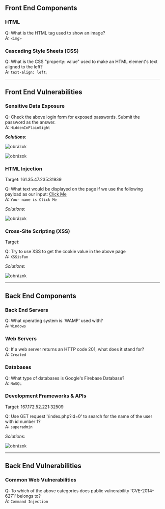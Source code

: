## Front End Components

### HTML  
  
Q: What is the HTML tag used to show an image?  
A: `<img>`

### Cascading Style Sheets (CSS)
  
Q: What is the CSS "property: value" used to make an HTML element's text aligned to the left?  
A: `text-align: left;`
    
----------------------------------------------------------------------------------------------------------------------------------------

## Front End Vulnerabilities

### Sensitive Data Exposure  
  
Q: Check the above login form for exposed passwords. Submit the password as the answer.  
A: `HiddenInPlainSight`

***Solutions:***  
  
![obrázok](https://user-images.githubusercontent.com/86005993/160383188-2d5baae0-f743-4a20-8325-230b1623dfc6.png)

![obrázok](https://user-images.githubusercontent.com/86005993/160382454-2a3a5ea8-3a0e-412b-875a-7a7e05b7ef40.png)

### HTML Injection
  
Target: 161.35.47.235:31939  
  
Q: What text would be displayed on the page if we use the following payload as our input: <a href="http://www.hackthebox.com">Click Me</a>  
A: `Your name is Click Me`  

*Solutions:*  
  
![obrázok](https://user-images.githubusercontent.com/86005993/160386223-78b2b1f4-c047-4b18-918f-1a4d08fb7d58.png)  
  
### Cross-Site Scripting (XSS)
  
Target:  
  
Q: Try to use XSS to get the cookie value in the above page  
A: `XSSisFun`  
  
*Solutions:*  
  
  ![obrázok](https://user-images.githubusercontent.com/86005993/160387495-fee91414-5667-40f8-9a09-c107cd6054a6.png)
    
------------------------------------------------------------------------------------------------------------------------------------------
  
## Back End Components

### Back End Servers
    
Q: What operating system is 'WAMP' used with?  
A: `Windows`  
  
### Web Servers  
  
Q: If a web server returns an HTTP code 201, what does it stand for?  
A: `Created`  

### Databases 
   
Q: What type of databases is Google's Firebase Database?  
A: `NoSQL`  
  
### Development Frameworks & APIs  
  
Target: 167.172.52.221:32509  
  
Q: Use GET request '/index.php?id=0' to search for the name of the user with id number 1?  
A: `superadmin`  
  
*Solutions:*  
  
![obrázok](https://user-images.githubusercontent.com/86005993/160695529-164ae701-f29b-414c-adfe-d3001070714c.png)  
  
 ------------------------------------------------------------------------------------------------------------------------------------
 
## Back End Vulnerabilities  
   
### Common Web Vulnerabilities  
  
Q: To which of the above categories does public vulnerability 'CVE-2014-6271' belongs to?  
A: `Command Injection`  


   
 
 






  



